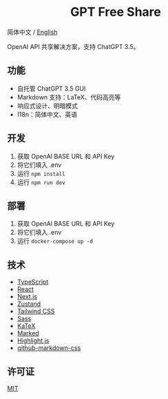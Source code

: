 <h1 align="center">GPT Free Share</h1>

简体中文 / [English](./README.md)

OpenAI API 共享解决方案，支持 ChatGPT 3.5。

## 功能

- 自托管 ChatGPT 3.5 GUI
- Markdown 支持：LaTeX、代码高亮等
- 响应式设计、明暗模式
- I18n：简体中文、英语

## 开发

1. 获取 OpenAI BASE URL 和 API Key
2. 将它们填入 .env
3. 运行 `npm install`
4. 运行 `npm run dev`

## 部署

1. 获取 OpenAI BASE URL 和 API Key
2. 将它们填入 .env
3. 运行 `docker-compose up -d`

## 技术

- [TypeScript](https://www.typescriptlang.org/)
- [React](https://react.dev/)
- [Next.js](https://nextjs.org/)
- [Zustand](https://github.com/pmndrs/zustand)
- [Tailwind CSS](https://tailwindcss.com/)
- [Sass](https://sass-lang.com/)
- [KaTeX](https://katex.org/)
- [Marked](https://marked.js.org/)
- [Highlight.js](https://highlightjs.org/)
- [github-markdown-css](https://github.com/sindresorhus/github-markdown-css)

## 许可证

[MIT](https://opensource.org/license/mit/)